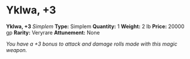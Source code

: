 # Yklwa, +3

**Yklwa, +3**
_Simplem_
**Type:** Simplem
**Quantity:** 1
**Weight:** 2 lb
**Price:** 20000 gp
**Rarity:** Veryrare
**Attunement:** None

*You have a +3 bonus to attack and damage rolls made with this magic weapon.*